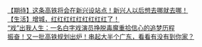   
[【期待】这条高铁将会在新兴设站点！新兴人以后想去哪就去哪！](http://www.dianyue.me/archives/978/d7xkq419k8772rpa/)  
[【生活】增城，红红红红红红红红红了！](http://www.dianyue.me/archives/294/b0yzktxp4op7q92i/)  
[“戏”出我人生：一名白字戏演员挣脱毒魔重拾信心的追梦历程](http://www.dianyue.me/archives/806/nli8ibpxq9ohq7xx/)  
[振奋！又一批高铁规划出炉！串起大半个广东，看看有没有到你家？](http://www.dianyue.me/archives/247/9yntvp2cgd2jmaa4/)